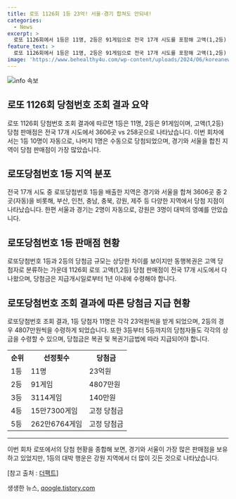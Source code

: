 ```yaml
---
title: 로또 1126회 1등 23억! 서울·경기 합쳐도 안되네!
categories:
  - News
excerpt: >
  로또 1126회에서 1등은 11명, 2등은 91게임으로 전국 17개 시도를 포함해 고액(1,2등) 당첨 판매점이 3606곳 vs 258곳으로 확인됐다. 자동으로 1등이 나온 지역은 경기 2곳, 부산, 인천, 충남, 충북, 강원 등이며, 수동은 제주 1곳이다. 반면 서울·경기는 2명, 강원은 3명으로 자동 1등이 나왔는데 특정 지역의 판매점 수가 당첨에 영향을 미치는 법은 없다고 한다. 행운은 어디에서나 찾아온다.
feature_text: >
  로또 1126회에서 1등은 11명, 2등은 91게임으로 전국 17개 시도를 포함해 고액(1,2등) 당첨 판매점이 3606곳 vs 258곳으로 확인됐다. 자동으로 1등이 나온 지역은 경기 2곳, 부산, 인천, 충남, 충북, 강원 등이며, 수동은 제주 1곳이다. 반면 서울·경기는 2명, 강원은 3명으로 자동 1등이 나왔는데 특정 지역의 판매점 수가 당첨에 영향을 미치는 법은 없다고 한다. 행운은 어디에서나 찾아온다.
image: 'https://www.behealthy4u.com/wp-content/uploads/2024/06/koreanews.jpg'
---
```


<p><img src="https://www.behealthy4u.com/wp-content/uploads/2024/06/koreanews.jpg" alt="info 속보" /></p>

<h2 data-ke-size="size26">로또 1126회 당첨번호 조회 결과 요약</h2>

<p data-ke-size="size16">로또 1126회 당첨번호 조회 결과에 따르면 1등은 11명, 2등은 91게임이며, 고액(1,2등) 당첨 판매점은 전국 17개 시도에서 3606곳 vs 258곳으로 나타났습니다. 이번 회차에서는 1등 10명이 자동으로, 나머지 1명은 수동으로 당첨되었으며, 경기와 서울을 합친 지역이 당첨 판매점이 가장 많았습니다.</p>

<h2 data-ke-size="size26">로또당첨번호 1등 지역 분포</h2>

<p data-ke-size="size16">전국 17개 시도 중 로또당첨번호 1등을 배출한 지역은 경기와 서울을 합쳐 3606곳 중 2곳(자동)을 비롯해, 부산, 인천, 충남, 충북, 강원, 제주 등 다양한 지역에서 당첨 지점이 나타났습니다. 한편 서울과 경기는 2명이 자동으로, 강원은 3명이 대박의 영예를 안았습니다.</p>

<h2 data-ke-size="size26">로또당첨번호 1등 판매점 현황</h2>

<p data-ke-size="size16">로또당첨번호 1등과 2등의 당첨금 규모는 상당한 차이를 보이지만 동행복권은 고액 당첨자로 분류하는 가운데 1126회 로또 고액(1,2등) 당첨 판매점이 전국 17개 시도에서 다 나왔으며, 당첨금은 지급개시일로부터 1년 이내에 수령해야 합니다.</p>

<h2 data-ke-size="size26">로또당첨번호 조회 결과에 따른 당첨금 지급 현황</h2>

<p data-ke-size="size16">로또당첨번호 조회 결과, 1등 당첨자 11명은 각각 23억원씩을 받게 되었으며, 2등의 경우 4807만원씩을 수령하게 되었습니다. 또한 3등부터 5등까지의 당첨자들도 각각의 상금을 수령할 수 있으며, 당첨금은 복권 및 복권기금법에 따라 지급되어야 합니다.</p>

<table>
    <tr>
        <th>순위</th>
        <th>선정횟수</th>
        <th>당첨금</th>
    </tr>
    <tr>
        <td>1등</td>
        <td>11명</td>
        <td>23억원</td>
    </tr>
    <tr>
        <td>2등</td>
        <td>91게임</td>
        <td>4807만원</td>
    </tr>
    <tr>
        <td>3등</td>
        <td>3114게임</td>
        <td>140만원</td>
    </tr>
    <tr>
        <td>4등</td>
        <td>15만7300게임</td>
        <td>고정 당첨금</td>
    </tr>
    <tr>
        <td>5등</td>
        <td>262만6764게임</td>
        <td>고정 당첨금</td>
    </tr>
</table>

<hr>

<p data-ke-size="size16">이번 회차 로또에서의 당첨 현황을 종합해 보면, 경기와 서울이 가장 많은 판매점을 보유하고 있었지만, 1등의 대박 행운은 강원 지역에서 더 많이 깃든 것으로 나타났습니다.</p>

<p data-ke-size="size16">[참고 출처 : <a href="http://talk.tf.co.kr/bbs/report/write">더팩트</a>]</p>
생생한 뉴스, <a href="https://qoogle.tistory.com" rel="dofollow">qoogle.tistory.com</a>


